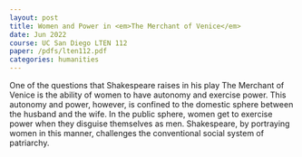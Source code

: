 ```yaml
---
layout: post
title: Women and Power in <em>The Merchant of Venice</em>
date: Jun 2022
course: UC San Diego LTEN 112
paper: /pdfs/lten112.pdf
categories: humanities
---
```

One of the questions that Shakespeare raises in his play The Merchant of Venice is the ability of women to have autonomy and exercise power. This autonomy and power, however, is confined to the domestic sphere between the husband and the wife. In the public sphere, women get to exercise power when they disguise themselves as men. Shakespeare, by portraying women in this manner, challenges the conventional social system of patriarchy.